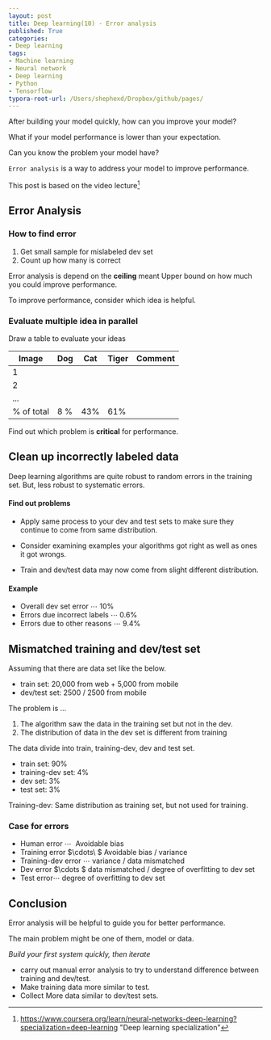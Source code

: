 ```yaml
---
layout: post
title: Deep learning(10) - Error analysis
published: True
categories:
- Deep learning
tags:
- Machine learning
- Neural network
- Deep learning
- Python
- Tensorflow
typora-root-url: /Users/shephexd/Dropbox/github/pages/
---
```


After building your model quickly, how can you improve your model?

What if your model performance is lower than your expectation.

Can you know the problem your model have?

`Error analysis` is a way to address your model to improve performance.



<!--more-->

This post is based on the video lecture[^1] 



## Error Analysis



### How to find error

1. Get small sample for mislabeled dev set
2. Count up how many is correct



Error analysis is depend on the **ceiling** meant Upper bound on how much you could improve performance.



To improve performance, consider which idea is helpful.



### Evaluate multiple idea in parallel

Draw a table to evaluate your ideas



| Image      | Dog  | Cat  | Tiger | Comment |
| ---------- | ---- | ---- | ----- | ------- |
| 1          |      |      |       |         |
| 2          |      |      |       |         |
| ...        |      |      |       |         |
| % of total | 8 %  | 43%  | 61%   |         |



Find out which problem is **critical** for performance.



## Clean up incorrectly labeled data

Deep learning algorithms are quite robust to random errors in the training set. But, less robust to systematic errors.



#### Find out  problems

- Apply same process to your dev and test sets to make sure they continue to come from same distribution.

- Consider examining examples your algorithms got right as well as ones it got wrongs.
- Train and dev/test data may now come from slight different distribution.



#### Example

- Overall dev set error $\cdots\ 10\%$
- Errors due incorrect labels $\cdots \ 0.6\%$
- Errors due to other reasons $\cdots \ 9.4\%​$





## Mismatched training and dev/test set

Assuming that there are data set like the below.

- train set: 20,000 from web + 5,000 from mobile
- dev/test set: 2500 / 2500 from mobile



The problem is ...

1. The algorithm saw the data in the training set but not in the dev.
2. The distribution of data in the dev set is different from training



The data divide into train, training-dev, dev and test set.

- train set: 90%
- training-dev set: 4%
- dev set: 3%
- test set: 3%



Training-dev: Same distribution as training set, but not used for training.



### Case for errors

- Human error $\cdots\ ​$ Avoidable bias
- Training error $\cdots\ $ Avoidable bias / variance
- Training-dev error $\cdots ​$ variance / data mismatched
- Dev error $\cdots $ data mismatched / degree of overfitting to dev set
- Test error$\cdots​$ degree of overfitting to dev set



## Conclusion

Error analysis will be helpful to guide you for better performance.

The main problem might be one of them, model or data.



*Build your first system quickly, then iterate*



- carry out manual error analysis to try to understand difference between training and dev/test.
- Make training data more similar to test.
- Collect More data similar to dev/test sets.





[^1]: https://www.coursera.org/learn/neural-networks-deep-learning?specialization=deep-learning	"Deep learning specialization"